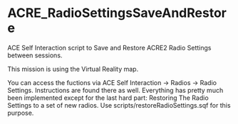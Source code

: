 # ACRE_RadioSettingsSaveAndRestore
ACE Self Interaction script to Save and Restore ACRE2 Radio Settings between sessions.

This mission is using the Virtual Reality map.

You can access the fuctions via ACE Self Interaction -> Radios -> Radio Settings. Instructions are found there as well.
Everything has pretty much been implemented except for the last hard part: Restoring The Radio Settings to a set of new radios. Use scripts/restoreRadioSettings.sqf for this purpose.
